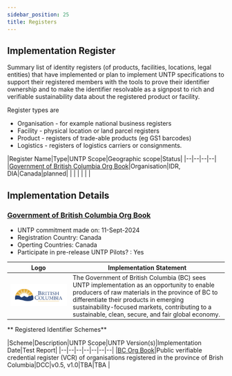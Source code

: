 ```yaml
---
sidebar_position: 25
title: Registers
---
```


## Implementation Register

Summary list of identity registers (of products, facilities, locations, legal entities) that have implemented or plan to implement UNTP specifications to support their registered members with the tools to prove their identifier ownership and to make the identifier resolvable as a signpost to rich and verifiable sustainability data about the registered product or facility. 

Register types are

* Organisation - for example national business registers
* Facility - physical location or land parcel registers
* Product - registers of trade-able products (eg GS1 barcodes)
* Logistics - registers of logistics carriers or consignments.


|Register Name|Type|UNTP Scope|Geographic scope|Status|
|--|--|--|--|
|[Government of British Columbia Org Book](#sample-register)|Organisation|IDR, DIA|Canada|planned| 
| | | | | |


## Implementation Details

### [Government of British Columbia Org Book](https://orgbook.gov.bc.ca/)

* UNTP commitment made on:  11-Sept-2024
* Registration Country: Canada
* Operting Countries: Canada
* Participate in pre-release UNTP Pilots? : Yes

|Logo|Implementation Statement|
|--|--|
|![BC Gov](../../implementations/orgbook.gov.bc.ca/logo.png)|The Government of British Columbia (BC) sees UNTP implementation as an opportunity to enable producers of raw materials in the province of BC to differentiate their products in emerging sustainability-focused markets, contributing to a sustainable, clean, secure, and fair global economy. |

** Registered Identifier Schemes**

|Scheme|Description|UNTP Scope|UNTP Version(s)|Implementation Date|Test Report|
|--|--|--|--|--|--|--|
|[BC Org Book](https://orgbook.gov.bc.ca/)|Public verifiable credential register (VCR) of organisations registered in the province of Brish Columbia|DCC|v0.5, v1.0|TBA|TBA |

